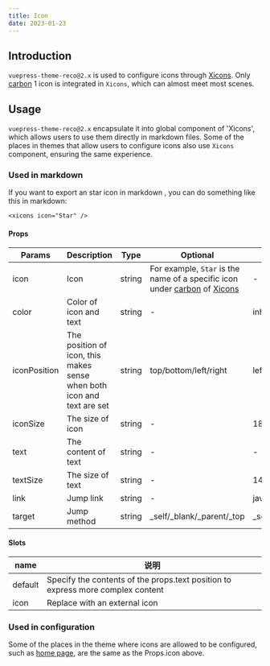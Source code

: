 ```yaml
---
title: Icon
date: 2023-01-23
---
```


## Introduction

`vuepress-theme-reco@2.x` is used to configure icons through [Xicons](https://www.xicons.org/#/zh-CN). Only [carbon](https://carbondesignsystem.com/elements/icons/library/) 1 icon is integrated in `Xicons`, which can almost meet most scenes.

## Usage

`vuepress-theme-reco@2.x` encapsulate it into global component of 'Xicons', which allows users to use them directly in markdown files. Some of the places in themes that allow users to configure icons also use `Xicons` component, ensuring the same experience.

### Used in markdown

If you want to export an star icon in markdown <xicons icon="Star" />, you can do something like this in markdown:

```vue
<xicons icon="Star" />
```

#### Props

|Params|Description|Type|Optional|Default|
|-|-|-|-|-|
|icon|Icon|string|For example, `Star` is the name of a specific icon under [carbon](https://carbondesignsystem.com/guidelines/icons/library) of [Xicons](https://www.xicons.org/#/zh-CN)|-|
|color|Color of icon and text|string|-|inherit|
|iconPosition|The position of icon, this makes sense when both icon and text are set|string|top/bottom/left/right|left|
|iconSize|The size of icon|string|-|18|
|text|The content of text|string|-|-|
|textSize|The size of text|string|-|14|
|link|Jump link|string|-|javascript:void(0)|
|target|Jump method|string|_self/_blank/_parent/_top|_self|

#### Slots

|name|说明|
|-|-|
|default|Specify the contents of the props.text position to express more complex content|
|icon|Replace with an external icon|

### Used in configuration

Some of the places in the theme where icons are allowed to be configured, such as [home page](/docs/theme/home), are the same as the Props.icon above.

